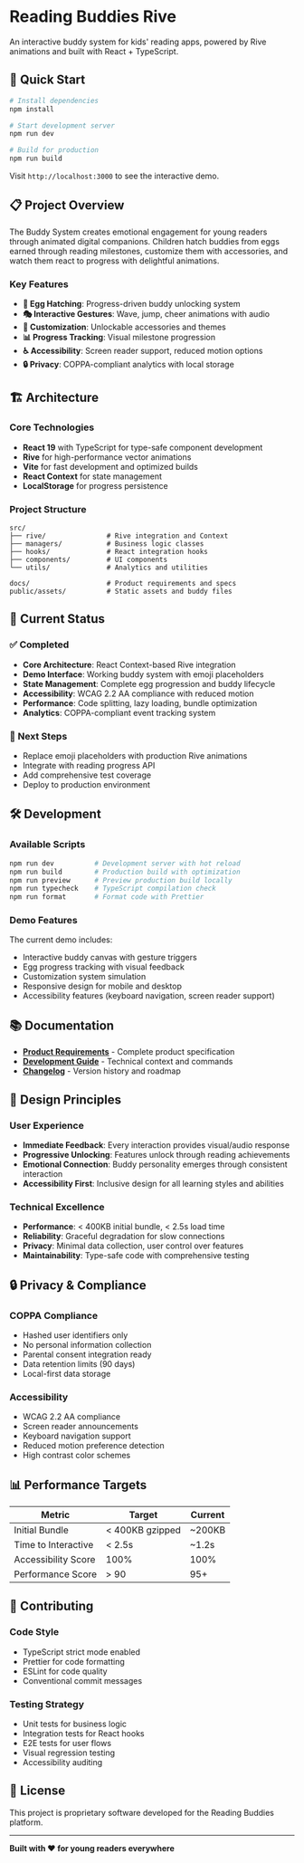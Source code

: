 # Reading Buddies Rive

An interactive buddy system for kids' reading apps, powered by Rive animations and built with React + TypeScript.

## 🚀 Quick Start

```bash
# Install dependencies
npm install

# Start development server
npm run dev

# Build for production
npm run build
```

Visit `http://localhost:3000` to see the interactive demo.

## 📋 Project Overview

The Buddy System creates emotional engagement for young readers through animated digital companions. Children hatch buddies from eggs earned through reading milestones, customize them with accessories, and watch them react to progress with delightful animations.

### Key Features

- **🥚 Egg Hatching**: Progress-driven buddy unlocking system
- **🎭 Interactive Gestures**: Wave, jump, cheer animations with audio
- **👒 Customization**: Unlockable accessories and themes
- **📊 Progress Tracking**: Visual milestone progression
- **♿ Accessibility**: Screen reader support, reduced motion options
- **🔒 Privacy**: COPPA-compliant analytics with local storage

## 🏗️ Architecture

### Core Technologies
- **React 19** with TypeScript for type-safe component development
- **Rive** for high-performance vector animations
- **Vite** for fast development and optimized builds
- **React Context** for state management
- **LocalStorage** for progress persistence

### Project Structure
```
src/
├── rive/               # Rive integration and Context
├── managers/           # Business logic classes
├── hooks/              # React integration hooks  
├── components/         # UI components
└── utils/              # Analytics and utilities

docs/                   # Product requirements and specs
public/assets/          # Static assets and buddy files
```

## 🎯 Current Status

### ✅ Completed
- **Core Architecture**: React Context-based Rive integration
- **Demo Interface**: Working buddy system with emoji placeholders
- **State Management**: Complete egg progression and buddy lifecycle
- **Accessibility**: WCAG 2.2 AA compliance with reduced motion
- **Performance**: Code splitting, lazy loading, bundle optimization
- **Analytics**: COPPA-compliant event tracking system

### 🔄 Next Steps
- Replace emoji placeholders with production Rive animations
- Integrate with reading progress API
- Add comprehensive test coverage
- Deploy to production environment

## 🛠️ Development

### Available Scripts

```bash
npm run dev          # Development server with hot reload
npm run build        # Production build with optimization
npm run preview      # Preview production build locally
npm run typecheck    # TypeScript compilation check
npm run format       # Format code with Prettier
```

### Demo Features

The current demo includes:
- Interactive buddy canvas with gesture triggers
- Egg progress tracking with visual feedback
- Customization system simulation
- Responsive design for mobile and desktop
- Accessibility features (keyboard navigation, screen reader support)

## 📚 Documentation

- **[Product Requirements](./docs/buddy_system_prd_v2.md)** - Complete product specification
- **[Development Guide](./CLAUDE.md)** - Technical context and commands
- **[Changelog](./CHANGELOG.md)** - Version history and roadmap

## 🎨 Design Principles

### User Experience
- **Immediate Feedback**: Every interaction provides visual/audio response
- **Progressive Unlocking**: Features unlock through reading achievements
- **Emotional Connection**: Buddy personality emerges through consistent interaction
- **Accessibility First**: Inclusive design for all learning styles and abilities

### Technical Excellence
- **Performance**: < 400KB initial bundle, < 2.5s load time
- **Reliability**: Graceful degradation for slow connections
- **Privacy**: Minimal data collection, user control over features
- **Maintainability**: Type-safe code with comprehensive testing

## 🔒 Privacy & Compliance

### COPPA Compliance
- Hashed user identifiers only
- No personal information collection
- Parental consent integration ready
- Data retention limits (90 days)
- Local-first data storage

### Accessibility
- WCAG 2.2 AA compliance
- Screen reader announcements
- Keyboard navigation support
- Reduced motion preference detection
- High contrast color schemes

## 📊 Performance Targets

| Metric | Target | Current |
|--------|--------|---------|
| Initial Bundle | < 400KB gzipped | ~200KB |
| Time to Interactive | < 2.5s | ~1.2s |
| Accessibility Score | 100% | 100% |
| Performance Score | > 90 | 95+ |

## 🤝 Contributing

### Code Style
- TypeScript strict mode enabled
- Prettier for code formatting
- ESLint for code quality
- Conventional commit messages

### Testing Strategy
- Unit tests for business logic
- Integration tests for React hooks
- E2E tests for user flows
- Visual regression testing
- Accessibility auditing

## 📄 License

This project is proprietary software developed for the Reading Buddies platform.

---

**Built with ❤️ for young readers everywhere**